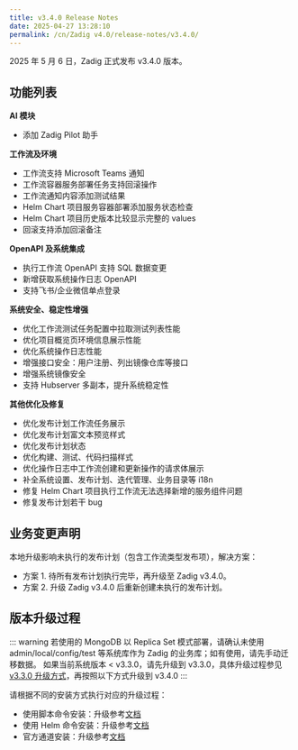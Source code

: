 ```yaml
---
title: v3.4.0 Release Notes
date: 2025-04-27 13:28:10
permalink: /cn/Zadig v4.0/release-notes/v3.4.0/
---
```


2025 年 5 月 6 日，Zadig 正式发布 v3.4.0 版本。

## 功能列表

**AI 模块**
- 添加 Zadig Pilot 助手

**工作流及环境**
- 工作流支持 Microsoft Teams 通知
- 工作流容器服务部署任务支持回滚操作
- 工作流通知内容添加测试结果
- Helm Chart 项目服务容器部署添加服务状态检查
- Helm Chart 项目历史版本比较显示完整的 values
- 回滚支持添加回滚备注

**OpenAPI 及系统集成**
- 执行工作流 OpenAPI 支持 SQL 数据变更
- 新增获取系统操作日志 OpenAPI
- 支持飞书/企业微信单点登录

**系统安全、稳定性增强**
- 优化工作流测试任务配置中拉取测试列表性能
- 优化项目概览页环境信息展示性能
- 优化系统操作日志性能
- 增强接口安全：用户注册、列出镜像仓库等接口
- 增强系统镜像安全
- 支持 Hubserver 多副本，提升系统稳定性

**其他优化及修复**
- 优化发布计划工作流任务展示
- 优化发布计划富文本预览样式
- 优化发布计划状态
- 优化构建、测试、代码扫描样式
- 优化操作日志中工作流创建和更新操作的请求体展示
- 补全系统设置、发布计划、迭代管理、业务目录等 i18n
- 修复 Helm Chart 项目执行工作流无法选择新增的服务组件问题
- 修复发布计划若干 bug

## 业务变更声明

本地升级影响未执行的发布计划（包含工作流类型发布项），解决方案：
- 方案 1. 待所有发布计划执行完毕，再升级至 Zadig v3.4.0。
- 方案 2. 升级 Zadig v3.4.0 后重新创建未执行的发布计划。

## 版本升级过程

::: warning
若使用的 MongoDB 以 Replica Set 模式部署，请确认未使用 admin/local/config/test 等系统库作为 Zadig 的业务库；如有使用，请先手动迁移数据。
如果当前系统版本 < v3.3.0，请先升级到 v3.3.0，具体升级过程参见 [v3.3.0 升级方式](/cn/Zadig%20v3.3/release-notes/v3.3.0/#版本升级过程)，再按照以下方式升级到 v3.4.0
:::

请根据不同的安装方式执行对应的升级过程：

- 使用脚本命令安装：升级参考[文档](/cn/Zadig%20v3.4/install/helm-deploy/#升级)
- 使用 Helm 命令安装：升级参考[文档](/cn/Zadig%20v3.4/install/helm-deploy/#升级)
- 官方通道安装：升级参考[文档](/cn/Zadig%20v3.4/stable/install/#升级)